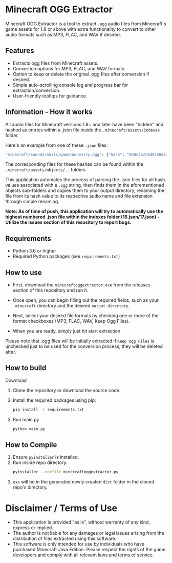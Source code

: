 # Minecraft OGG Extractor

Minecraft OGG Extractor is a tool to extract `.ogg` audio files from Minecraft's game assets for 1.8 or above with extra functionality to convert to other audio formats such as MP3, FLAC, and WAV if desired.

## Features
- Extracts ogg files from Minecraft assets.
- Convertion options for MP3, FLAC, and WAV formats.
- Option to keep or delete the original .ogg files after conversion if desired.
- Simple auto-scrolling console log and progress bar for extraction/conversion.
- User-friendly tooltips for guidance.

## Information - How it works
All audio files for Minecraft versions 1.8~ and later have been "hidden" and hashed as entries within a .json file inside the `.minecraft/assets/indexes` folder.

Here's an example from one of these `.json` files:
```bash
"minecraft/sounds/music/game/ancestry.ogg": {"hash": "868c7a7c4d9358d631fa2f9abfc6bbf05d88292d"
```

The corresponding files for these hashes can be found within the `.minecraft/assets/objects/..` folders

This application automates the process of parsing the .json files for all hash values associated with a `.ogg` string, then finds them in the aforementioned objects sub-folders and copies them to your output directory, renaming the file from its hash value to its respective audio name and file extension through simple renaming.

<b>Note: As of time of push, this application will try to automatically use the highest numbered .json file within the indexes folder (16.json/17.json) - Utilize the issues section of this resository to report bugs.</b>

## Requirements
- Python 3.6 or higher
- Required Python packages (see `requirements.txt`)

## How to use

- First, download the `minecraftoggextractor.exe` from the releases section of this repository and run it.

- Once open, you can begin filling out the required fields, such as your `.minecraft` directory and the desired `output directory`.

- Next, select your desired file formats by checking one or more of the format checkboxes (MP3, FLAC, WAV, Keep Ogg Files). 

- When you are ready, simply just hit start extraction

Please note that .ogg files will be initially extracted if `Keep Ogg Files` is unchecked just to be used for the conversion process, they will be deleted after. 


## How to build

Download

1. Clone the repository or download the source code.

2. Install the required packages using pip:
   ```bash 
   pip install -r requirements.txt
3. Run main.py
   ```bash
   python main.py
## How to Compile

1. Ensure `pyinstaller` is installed.
2. Run inside repo directory.
   ```bash
   pyinstaller --onefile minecraftoggextractor.py
3. `exe` will be in the generated newly created `dist` folder in the cloned repo's directory.

# Disclaimer / Terms of Use
- This application is provided "as is", without warranty of any kind, express or implied.
- The author is not liable for any damages or legal issues arising from the distribution of files extracted using this software.
- This software is only intended for use by individuals who have purchased Minecraft Java Edition. Please respect the rights of the game developers and comply with all relevant laws and terms of service.